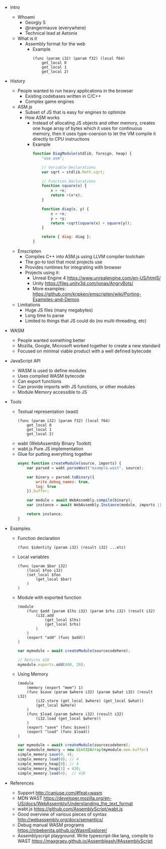- Intro
	- Whoami
		- Georgiy S
		- @rangermauve (everywhere)
		- Technical lead at Aetonix
	- What is it
		- Assembly format for the web
			- Example
				```WASM
				(func (param i32) (param f32) (local f64)
					get_local 0
					get_local 1
					get_local 2)
				```
- History
	- People wanted to run heavy applications in the browser
		- Existing codebases written in C/C++
		- Complex game engines
	- ASM.js
		- Subset of JS that is easy for engines to optimize
		- How ASM works
			- Instead of allocating JS objects and other memory, creates one huge array of bytes which it uses for continuous memory, then it uses type-coersion to let the VM compile it directly to CPU instructions
			- Example
				```javascript
				function DiagModule(stdlib, foreign, heap) {
					"use asm";

					// Variable Declarations
					var sqrt = stdlib.Math.sqrt;

					// Function Declarations
					function square(x) {
						x = +x;
						return +(x*x);
					}

					function diag(x, y) {
						x = +x;
						y = +y;
						return +sqrt(square(x) + square(y));
					}

					return { diag: diag };
				}
				```
	- Emscripten
		- Compiles C++ into ASM.js using LLVM compiler toolchain
		- The go-to tool that most projects use
		- Provides runtimes for integrating with browser
		- Projects using it:
			- Unreal Engine 4 https://www.unrealengine.com/en-US/html5/
			- Unity https://files.unity3d.com/jonas/AngryBots/
			- More examples: https://github.com/kripken/emscripten/wiki/Porting-Examples-and-Demos
	- Limitations
		- Huge JS files (many megabytes)
		- Long time to parse
		- Limited to things that JS could do (no multi-threading, etc)
- WASM
	- People wanted something better
	- Mozilla, Google, Microsoft worked together to create a new standard
	- Focused on minimal viable product with a well defined bytecode
- JavaScript API
	- WASM is used to define modules
	- Uses compiled WASM bytecode
	- Can export functions
	- Can provide imports with JS functions, or other modules
	- Module Memory accessible to JS
- Tools
	- Textual representation (wast)
		```wast
		(func (param i32) (param f32) (local f64)
			get_local 0
			get_local 1
			get_local 2)
		```
	- wabt (WebAssembly Binary Toolkit)
	- wabt.js Pure JS implementation
	- Glue for putting everything together
		```javascript
		async function createModule(source, imports) {
			var parsed = wabt.parseWast("example.wast", source);

			var binary = parsed.toBinary({
				write_debug_names: true,
				log: true
			}).buffer;

			var module = await WebAssembly.compile(binary);
			var instance = await WebAssembly.Instance(module, imports || {});

			return instance;
		}
		```
- Examples
	- Function declaration
		```wast
		(func $identity (param i32) (result i32) ...etc)
		```
	- Local variables
		```
		(func (param $bar i32)
			(local $foo i32)
			(set_local $foo
				(get_local $bar)
			)
		)
		```
	- Module with exported function
		```wast
		(module
			(func $add (param $lhs i32) (param $rhs i32) (result i32)
				(i32.add
					(get_local $lhs)
					(get_local $rhs)
				)
			)
			(export "add" (func $add))
		)
		```
		```javascript
		var mymodule = await createModule(sourcecodehere);

		// Returns 420
		mymodule.exports.add(400, 20);
		```
	- Using Memory
		```wast
		(module
			(memory (export "mem") 1)
			(func $save (param $where i32) (param $what i32) (result i32)
				(i32.store (get_local $where) (get_local $what))
				(get_local $where)
			)
			(func $load (param $where i32) (result i32)
				(i32.load (get_local $where))
			)
			(export "save" (func $save))
			(export "load" (func $load))
		)
		```
		```javascript
		var mymodule = await createModule(sourcecodehere);
		var mymodule_memory = new Uint32Array(mymodule.mem.buffer)
		simple_memory.save(0, 4);
		simple_memory.load(0); // 4
		simple_memory_heap[0]; // 4
		simple_memory_heap[1] = 420;
		simple_memory.load(4);	// 420	
		```


- References
	- Support http://caniuse.com/#feat=wasm
	- MDN WAST https://developer.mozilla.org/en-US/docs/WebAssembly/Understanding_the_text_format
	- wabt.js https://github.com/AssemblyScript/wabt.js
	- Good overview of various pieces of syntax http://webassembly.org/docs/semantics/
	- Debug manual WASM programs https://mbebenita.github.io/WasmExplorer/
	- Assemblyscript playground. Write typescript-like lang, compile to WAST https://maxgraey.github.io/Assembleash/#AssemblyScript